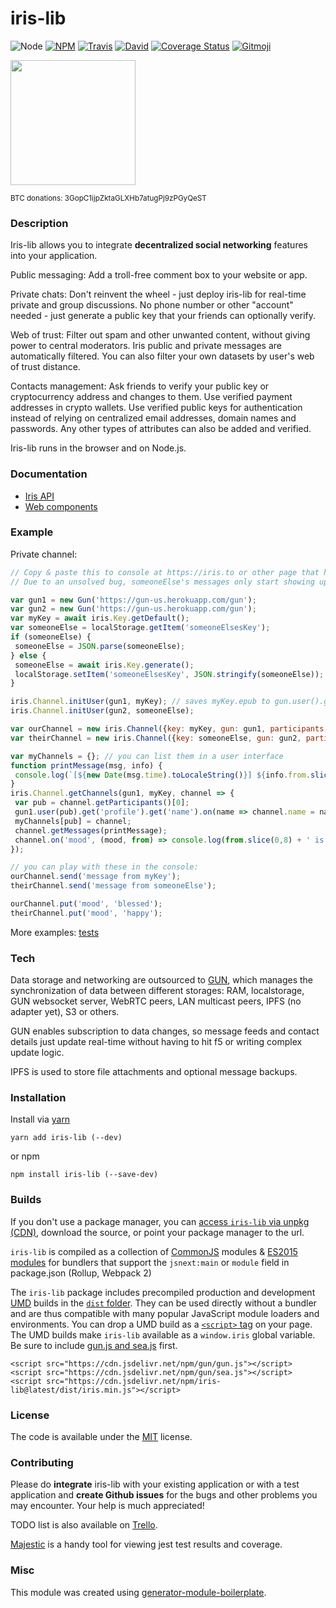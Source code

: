# iris-lib

![Node](https://img.shields.io/node/v/iris-lib.svg?style=flat-square)
[![NPM](https://img.shields.io/npm/v/iris-lib.svg?style=flat-square)](https://www.npmjs.com/package/iris-lib)
[![Travis](https://img.shields.io/travis/irislib/iris-lib/master.svg?style=flat-square)](https://travis-ci.org/irislib/iris-lib)
[![David](https://img.shields.io/david/irislib/iris-lib.svg?style=flat-square)](https://david-dm.org/irislib/iris-lib)
[![Coverage Status](https://img.shields.io/coveralls/irislib/iris-lib.svg?style=flat-square)](https://coveralls.io/github/irislib/iris-lib)
[![Gitmoji](https://img.shields.io/badge/gitmoji-%20😜%20😍-FFDD67.svg?style=flat-square)](https://gitmoji.carloscuesta.me/)

<a href="https://opencollective.com/iris-social/donate" target="_blank"><img src="https://opencollective.com/iris-social/donate/button@2x.png?color=blue" width=200 /></a>

<p><sub>BTC donations: 3GopC1ijpZktaGLXHb7atugPj9zPGyQeST</sub></p>

### Description
Iris-lib allows you to integrate __decentralized social networking__ features into your application.

Public messaging: Add a troll-free comment box to your website or app.

Private chats: Don't reinvent the wheel - just deploy iris-lib for real-time private and group discussions. No phone number or other "account" needed - just generate a public key that your friends can optionally verify.

Web of trust: Filter out spam and other unwanted content, without giving power to central moderators. Iris public and private messages are automatically filtered. You can also filter your own datasets by user's web of trust distance.

Contacts management: Ask friends to verify your public key or cryptocurrency address and changes to them. Use verified payment addresses in crypto wallets. Use verified public keys for authentication instead of relying on centralized email addresses, domain names and passwords. Any other types of attributes can also be added and verified.

Iris-lib runs in the browser and on Node.js.

### Documentation
* [Iris API](http://docs.iris.to/)
* [Web components](https://examples.iris.to/components/)

### Example

Private channel:
```js
// Copy & paste this to console at https://iris.to or other page that has gun, sea and iris-lib
// Due to an unsolved bug, someoneElse's messages only start showing up after a reload

var gun1 = new Gun('https://gun-us.herokuapp.com/gun');
var gun2 = new Gun('https://gun-us.herokuapp.com/gun');
var myKey = await iris.Key.getDefault();
var someoneElse = localStorage.getItem('someoneElsesKey');
if (someoneElse) {
 someoneElse = JSON.parse(someoneElse);
} else {
 someoneElse = await iris.Key.generate();
 localStorage.setItem('someoneElsesKey', JSON.stringify(someoneElse));
}

iris.Channel.initUser(gun1, myKey); // saves myKey.epub to gun.user().get('epub')
iris.Channel.initUser(gun2, someoneElse);

var ourChannel = new iris.Channel({key: myKey, gun: gun1, participants: someoneElse.pub});
var theirChannel = new iris.Channel({key: someoneElse, gun: gun2, participants: myKey.pub});

var myChannels = {}; // you can list them in a user interface
function printMessage(msg, info) {
 console.log(`[${new Date(msg.time).toLocaleString()}] ${info.from.slice(0,8)}: ${msg.text}`)
}
iris.Channel.getChannels(gun1, myKey, channel => {
 var pub = channel.getParticipants()[0];
 gun1.user(pub).get('profile').get('name').on(name => channel.name = name);
 myChannels[pub] = channel;
 channel.getMessages(printMessage);
 channel.on('mood', (mood, from) => console.log(from.slice(0,8) + ' is feeling ' + mood));
});

// you can play with these in the console:
ourChannel.send('message from myKey');
theirChannel.send('message from someoneElse');

ourChannel.put('mood', 'blessed');
theirChannel.put('mood', 'happy');
```

More examples: [tests](https://github.com/irislib/iris-lib/tree/master/__tests__)

### Tech
Data storage and networking are outsourced to [GUN](https://github.com/amark/gun), which manages the synchronization of data between different storages: RAM, localstorage, GUN websocket server, WebRTC peers, LAN multicast peers, IPFS (no adapter yet), S3 or others.

GUN enables subscription to data changes, so message feeds and contact details just update real-time without having to hit f5 or writing complex update logic.

IPFS is used to store file attachments and optional message backups.

### Installation

Install via [yarn](https://github.com/yarnpkg/yarn)

	yarn add iris-lib (--dev)

or npm

	npm install iris-lib (--save-dev)

### Builds

If you don't use a package manager, you can [access `iris-lib` via unpkg (CDN)](https://unpkg.com/iris-lib/), download the source, or point your package manager to the url.

`iris-lib` is compiled as a collection of [CommonJS](http://webpack.github.io/docs/commonjs.html) modules & [ES2015 modules](http://www.2ality.com/2014/09/es6-modules-final.html) for bundlers that support the `jsnext:main` or `module` field in package.json (Rollup, Webpack 2)

The `iris-lib` package includes precompiled production and development [UMD](https://github.com/umdjs/umd) builds in the [`dist` folder](https://unpkg.com/iris-lib/dist/). They can be used directly without a bundler and are thus compatible with many popular JavaScript module loaders and environments. You can drop a UMD build as a [`<script>` tag](https://unpkg.com/iris-lib) on your page. The UMD builds make `iris-lib` available as a `window.iris` global variable. Be sure to include [gun.js and sea.js](https://github.com/amark/gun) first.

```
<script src="https://cdn.jsdelivr.net/npm/gun/gun.js"></script>
<script src="https://cdn.jsdelivr.net/npm/gun/sea.js"></script>
<script src="https://cdn.jsdelivr.net/npm/iris-lib@latest/dist/iris.min.js"></script>
```

### License

The code is available under the [MIT](LICENSE) license.

### Contributing

Please do **integrate** iris-lib with your existing application or with a test application and **create Github issues** for the bugs and other problems you may encounter. Your help is much appreciated!

TODO list is also available on [Trello](https://trello.com/b/8qUutkmP/iris).

[Majestic](https://github.com/Raathigesh/majestic) is a handy tool for viewing jest test results and coverage.

### Misc

This module was created using [generator-module-boilerplate](https://github.com/duivvv/generator-module-boilerplate).
